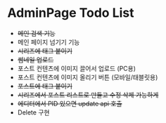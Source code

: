 # AdminPage Todo List

- ~~메인 검색 기능~~
- 메인 페이지 넘기기 기능
- ~~시리즈에 태그 붙이기~~
- ~~썸네일 업로드~~
- 포스트 컨텐츠에 이미지 끌어서 업로드 (PC용)
- 포스트 컨텐츠에 이미지 올리기 버튼 (모바일/태블릿용)
- ~~포스트에 태그 붙이기~~
- ~~시리즈에서 포스트 리스트로 만들고 수정 삭제 가능하게~~
- ~~에디터에서 PID 있으면 update api 호출~~
- Delete 구현